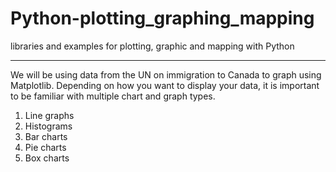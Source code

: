 # Python-plotting_graphing_mapping
libraries and examples for plotting, graphic and mapping with Python
______


We will be using data from the UN on immigration to Canada to graph using Matplotlib. Depending on how you want to display your data, it is important to be familiar with multiple chart and graph types. 

1. Line graphs
2. Histograms
3. Bar charts
4. Pie charts
5. Box charts



